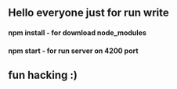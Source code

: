 ## Hello everyone just for run write

#### **npm install** - for download node_modules
#### __npm start__ - for run server on 4200 port

## fun hacking :)